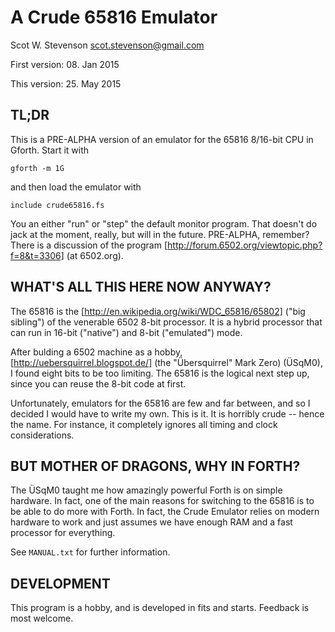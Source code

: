 # A Crude 65816 Emulator

Scot W. Stevenson <scot.stevenson@gmail.com>

First version: 08. Jan 2015

This version: 25. May 2015


## TL;DR

This is a PRE-ALPHA version of an emulator for the 65816 8/16-bit CPU in Gforth.
Start it with 

```
gforth -m 1G 
```

and then load the emulator with

```
include crude65816.fs
```

You an either "run" or "step" the default monitor program. That doesn't do jack
at the moment, really, but will in the future. PRE-ALPHA, remember? There is a
discussion of the program [http://forum.6502.org/viewtopic.php?f=8&t=3306] (at
6502.org).

## WHAT'S ALL THIS HERE NOW ANYWAY?

The 65816 is the [http://en.wikipedia.org/wiki/WDC_65816/65802] ("big sibling")
of the venerable 6502 8-bit processor. It is a hybrid processor that can run in
16-bit ("native") and 8-bit ("emulated") mode.

After bulding a 6502 machine as a hobby, [http://uebersquirrel.blogspot.de/]
(the "Übersquirrel" Mark Zero) (ÜSqM0), I found eight bits to be too limiting.
The 65816 is the logical next step up, since you can reuse the 8-bit code at
first. 

Unfortunately, emulators for the 65816 are few and far between, and so I decided
I would have to write my own. This is it. It is horribly crude -- hence the
name. For instance, it completely ignores all timing and clock considerations.

## BUT MOTHER OF DRAGONS, WHY IN FORTH?

The ÜSqM0 taught me how amazingly powerful Forth is on simple hardware. In fact,
one of the main reasons for switching to the 65816 is to be able to do more with
Forth. In fact, the Crude Emulator relies on modern hardware to work and just
assumes we have enough RAM and a fast processor for everything. 

See `MANUAL.txt` for further information.

## DEVELOPMENT

This program is a hobby, and is developed in fits and starts. Feedback is most
welcome. 
